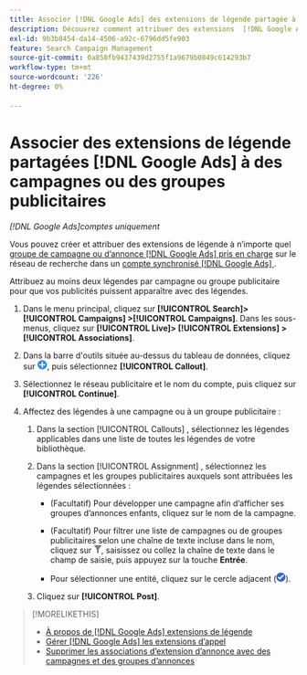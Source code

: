 ```yaml
---
title: Associer [!DNL Google Ads] des extensions de légende partagée à des campagnes ou des groupes publicitaires
description: Découvrez comment attribuer des extensions  [!DNL Google Ads] de légende partagée à des campagnes ou à des groupes publicitaires.
exl-id: 9b3b8454-da14-4506-a92c-6796dd5fe903
feature: Search Campaign Management
source-git-commit: 0a858fb9437439d2755f1a9679b0849c614293b7
workflow-type: tm+mt
source-wordcount: '226'
ht-degree: 0%

---
```


# Associer des extensions de légende partagées [!DNL Google Ads] à des campagnes ou des groupes publicitaires

*[!DNL Google Ads]comptes uniquement*

Vous pouvez créer et attribuer des extensions de légende à n’importe quel [groupe de campagne ou d’annonce  [!DNL Google Ads]  pris en charge](/help/search-social-commerce/introduction/supported-inventory.md) sur le réseau de recherche dans un [compte synchronisé [!DNL Google Ads] ](/help/search-social-commerce/campaign-management/accounts/ad-network-account-about.md).

Attribuez au moins deux légendes par campagne ou groupe publicitaire pour que vos publicités puissent apparaître avec des légendes.

1. Dans le menu principal, cliquez sur **[!UICONTROL Search]> [!UICONTROL Campaigns] >[!UICONTROL Campaigns]**. Dans les sous-menus, cliquez sur **[!UICONTROL Live]> [!UICONTROL Extensions] >[!UICONTROL Associations]**.

1. Dans la barre d&#39;outils située au-dessus du tableau de données, cliquez sur ![Créer](/help/search-social-commerce/assets/add.png "Créer"), puis sélectionnez **[!UICONTROL Callout]**.

1. Sélectionnez le réseau publicitaire et le nom du compte, puis cliquez sur **[!UICONTROL Continue]**.

1. Affectez des légendes à une campagne ou à un groupe publicitaire :

   1. Dans la section [!UICONTROL Callouts] , sélectionnez les légendes applicables dans une liste de toutes les légendes de votre bibliothèque.

   1. Dans la section [!UICONTROL Assignment] , sélectionnez les campagnes et les groupes publicitaires auxquels sont attribuées les légendes sélectionnées :

      * (Facultatif) Pour développer une campagne afin d’afficher ses groupes d’annonces enfants, cliquez sur le nom de la campagne.

      * (Facultatif) Pour filtrer une liste de campagnes ou de groupes publicitaires selon une chaîne de texte incluse dans le nom, cliquez sur ![Filtrer](/help/search-social-commerce/assets/filter.png "Filtre"), saisissez ou collez la chaîne de texte dans le champ de saisie, puis appuyez sur la touche **Entrée**.

      * Pour sélectionner une entité, cliquez sur le cercle adjacent (![Select](/help/search-social-commerce/assets/include.png "Select")).

   1. Cliquez sur **[!UICONTROL Post]**.

>[!MORELIKETHIS]
>
>* [À propos de [!DNL Google Ads] extensions de légende](callout-extension-about.md)
>* [Gérer [!DNL Google Ads] les extensions d’appel](callout-extension-manage.md)
>* [Supprimer les associations d’extension d’annonce avec des campagnes et des groupes d’annonces](/help/search-social-commerce/campaign-management/campaigns/ad-extension-association-delete.md)
